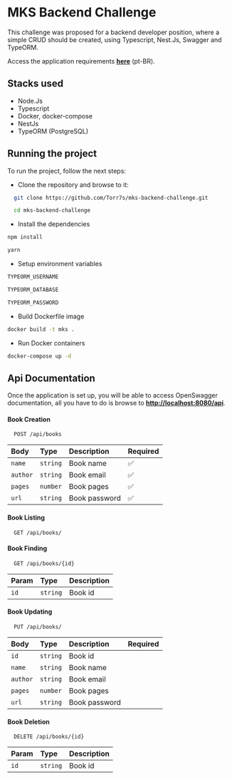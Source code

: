 # MKS Backend Challenge

This challenge was proposed for a backend developer position, where a simple CRUD should be created, using Typescript, Nest.Js, Swagger and TypeORM.

Access the application requirements **[here](hhttps://github.com/robsoncezario/mks-backend-challenge/blob/main/README.md)** (pt-BR).

## Stacks used

- Node.Js
- Typescript
- Docker, docker-compose
- NestJs
- TypeORM (PostgreSQL)

## Running the project

To run the project, follow the next steps:

- Clone the repository and browse to it:
```bash
  git clone https://github.com/Torr7s/mks-backend-challenge.git

  cd mks-backend-challenge
```

- Install the dependencies
```bash
npm install 

yarn
```

- Setup environment variables
```bash
TYPEORM_USERNAME

TYPEORM_DATABASE

TYPEORM_PASSWORD
```

- Build Dockerfile image
```bash
docker build -t mks .
```

- Run Docker containers
```bash
docker-compose up -d
```

## Api Documentation

Once the application is set up, you will be able to access OpenSwagger documentation, all you have to do is browse to **[http://localhost:8080/api](http://localhost:8080/api)**.

#### **Book Creation**

```http
  POST /api/books
```

| **Body**   | **Type** | **Description**   | **Required** |
| :--------- | :------- | :---------------- | :----------- |
| `name`     | `string` | Book name     | ✅           |
| `author`    | `string` | Book email    | ✅           |
| `pages` | `number` | Book pages | ✅           |
| `url` | `string` | Book password | ✅           |


#### **Book Listing**

```http
  GET /api/books/
```


#### **Book Finding**

```http
  GET /api/books/{id}
```

| **Param** | **Type** | **Description** |
| :-------- | :------- | :-------------- | 
| `id`      | `string` | Book id         |


#### **Book Updating**

```http
  PUT /api/books/
```

| **Body**   | **Type** | **Description**   | **Required** |
| :--------- | :------- | :---------------- | :----------- |
| `id`     | `string` | Book id     |            |
| `name`     | `string` | Book name     |            |
| `author`    | `string` | Book email    |            |
| `pages` | `number` | Book pages |         |
| `url` | `string` | Book password |            |


#### **Book Deletion**

```http
  DELETE /api/books/{id}
```

| **Param** | **Type** | **Description** |
| :-------- | :------- | :-------------- | 
| `id`      | `string` | Book id         |